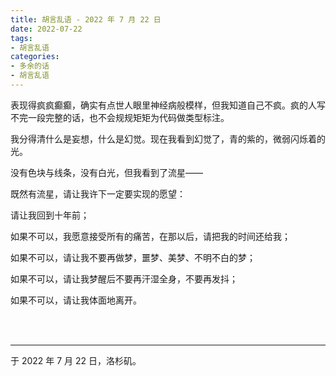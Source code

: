 ```yaml
---
title: 胡言乱语 - 2022 年 7 月 22 日
date: 2022-07-22
tags:
- 胡言乱语
categories:
- 多余的话
- 胡言乱语
---
```


表现得疯疯癫癫，确实有点世人眼里神经病般模样，但我知道自己不疯。疯的人写不完一段完整的话，也不会规规矩矩为代码做类型标注。

我分得清什么是妄想，什么是幻觉。现在我看到幻觉了，青的紫的，微弱闪烁着的光。

没有色块与线条，没有白光，但我看到了流星——

既然有流星，请让我许下一定要实现的愿望：

请让我回到十年前；

如果不可以，我愿意接受所有的痛苦，在那以后，请把我的时间还给我；

如果不可以，请让我不要再做梦，噩梦、美梦、不明不白的梦；

如果不可以，请让我梦醒后不要再汗湿全身，不要再发抖；

如果不可以，请让我体面地离开。

<br>

<br>

------

于 2022 年 7 月 22 日，洛杉矶。
